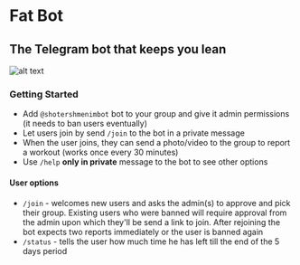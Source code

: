 # Fat Bot
The Telegram bot that keeps you lean
---

![alt text](http://omer.hamerman.co.s3.amazonaws.com/putin.png)

### Getting Started
* Add `@shotershmenimbot` bot to your group and give it admin permissions (it needs to ban users eventually)
* Let users join by send `/join` to the bot in a private message
* When the user joins, they can send a photo/video to the group to report a workout (works once every 30 minutes)
* Use `/help` **only in private** message to the bot to see other options

#### User options
* `/join` - welcomes new users and asks the admin(s) to approve and pick their group. Existing users who were banned will require approval from the admin upon which they'll be send a link to join. After rejoining the bot expects two reports immediately or the user is banned again
* `/status` - tells the user how much time he has left till the end of the 5 days period
